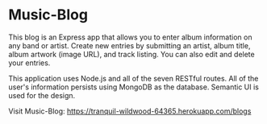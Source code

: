 # Music-Blog

This blog is an Express app that allows you to enter album information on any band or artist. Create new entries by submitting an artist, album title, album artwork (image URL), and track listing. You can also edit and delete your entries.

This application uses Node.js and all of the seven RESTful routes. All of the user's information persists using MongoDB as the database. Semantic UI is used for the design.

Visit Music-Blog: https://tranquil-wildwood-64365.herokuapp.com/blogs
